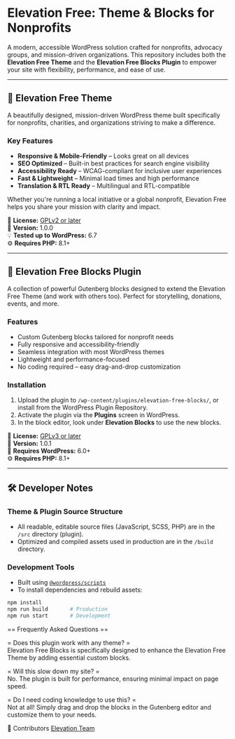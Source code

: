 # Elevation Free: Theme & Blocks for Nonprofits

A modern, accessible WordPress solution crafted for nonprofits, advocacy groups, and mission-driven organizations. This repository includes both the **Elevation Free Theme** and the **Elevation Free Blocks Plugin** to empower your site with flexibility, performance, and ease of use.

---

## 🌱 Elevation Free Theme

A beautifully designed, mission-driven WordPress theme built specifically for nonprofits, charities, and organizations striving to make a difference.

### Key Features

- **Responsive & Mobile-Friendly** – Looks great on all devices
- **SEO Optimized** – Built-in best practices for search engine visibility
- **Accessibility Ready** – WCAG-compliant for inclusive user experiences
- **Fast & Lightweight** – Minimal load times and high performance
- **Translation & RTL Ready** – Multilingual and RTL-compatible

Whether you're running a local initiative or a global nonprofit, Elevation Free helps you share your mission with clarity and impact.

📄 **License:** [GPLv2 or later](https://www.gnu.org/licenses/gpl-2.0.html)  
📅 **Version:** 1.0.0  
💡 **Tested up to WordPress:** 6.7  
⚙️ **Requires PHP:** 8.1+

---

## 🧩 Elevation Free Blocks Plugin

A collection of powerful Gutenberg blocks designed to extend the Elevation Free Theme (and work with others too). Perfect for storytelling, donations, events, and more.

### Features

- Custom Gutenberg blocks tailored for nonprofit needs
- Fully responsive and accessibility-friendly
- Seamless integration with most WordPress themes
- Lightweight and performance-focused
- No coding required – easy drag-and-drop customization

### Installation

1. Upload the plugin to `/wp-content/plugins/elevation-free-blocks/`, or install from the WordPress Plugin Repository.
2. Activate the plugin via the **Plugins** screen in WordPress.
3. In the block editor, look under **Elevation Blocks** to use the new blocks.

📄 **License:** [GPLv3 or later](https://www.gnu.org/licenses/gpl-3.0.html)  
📅 **Version:** 1.0.1  
🧩 **Requires WordPress:** 6.0+  
⚙️ **Requires PHP:** 8.1+

---

## 🛠️ Developer Notes

### Theme & Plugin Source Structure

- All readable, editable source files (JavaScript, SCSS, PHP) are in the `/src` directory (plugin).
- Optimized and compiled assets used in production are in the `/build` directory.

### Development Tools

- Built using [`@wordpress/scripts`](https://developer.wordpress.org/block-editor/reference-guides/packages/packages-scripts/)
- To install dependencies and rebuild assets:

```bash
npm install
npm run build       # Production
npm run start       # Development
```

== Frequently Asked Questions ==

= Does this plugin work with any theme? =  
Elevation Free Blocks is specifically designed to enhance the Elevation Free Theme by adding essential custom blocks.

= Will this slow down my site? =  
No. The plugin is built for performance, ensuring minimal impact on page speed.

= Do I need coding knowledge to use this? =  
Not at all! Simply drag and drop the blocks in the Gutenberg editor and customize them to your needs.

👥 Contributors
[Elevation Team](https://wordpress.org/support/users/elevation1support/)
